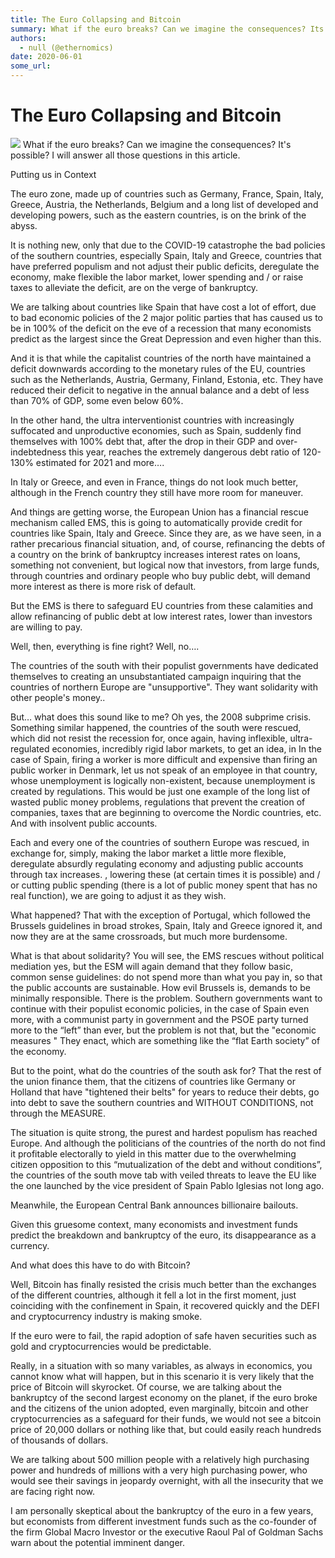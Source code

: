 ```yaml
---
title: The Euro Collapsing and Bitcoin
summary: What if the euro breaks? Can we imagine the consequences? Its possible? I will answer all those questions in this article. Putting us in Context The euro zone,
authors:
  - null (@ethernomics)
date: 2020-06-01
some_url: 
---
```


# The Euro Collapsing and Bitcoin


![](https://api.kauri.io:443/ipfs/QmYriFmSnes5qAgPbi8Qn4jwfbFG5B3twG3d271pJX4wXe)
What if the euro breaks? Can we imagine the consequences? It's possible? I will answer all those questions in this article.

Putting us in Context

The euro zone, made up of countries such as Germany, France, Spain, Italy, Greece, Austria, the Netherlands, Belgium and a long list of developed and developing powers, such as the eastern countries, is on the brink of the abyss.

It is nothing new, only that due to the COVID-19 catastrophe the bad policies of the southern countries, especially Spain, Italy and Greece, countries that have preferred populism and not adjust their public deficits, deregulate the economy, make flexible the labor market, lower spending and / or raise taxes to alleviate the deficit, are on the verge of bankruptcy.

We are talking about countries like Spain that have cost a lot of effort, due to bad economic policies of the 2 major politic parties that has caused us to be in 100% of the deficit on the eve of a recession that many economists predict as the largest since the Great Depression and even higher than this.

And it is that while the capitalist countries of the north have maintained a deficit downwards according to the monetary rules of the EU, countries such as the Netherlands, Austria, Germany, Finland, Estonia, etc. They have reduced their deficit to negative in the annual balance and a debt of less than 70% of GDP, some even below 60%.

In the other hand, the ultra interventionist countries with increasingly suffocated and unproductive economies, such as Spain, suddenly find themselves with 100% debt that, after the drop in their GDP and over-indebtedness this year, reaches the extremely dangerous debt ratio of 120-130% estimated for 2021 and more….

In Italy or Greece, and even in France, things do not look much better, although in the French country they still have more room for maneuver.

And things are getting worse, the European Union has a financial rescue mechanism called EMS, this is going to automatically provide credit for countries like Spain, Italy and Greece. Since they are, as we have seen, in a rather precarious financial situation, and, of course, refinancing the debts of a country on the brink of bankruptcy increases interest rates on loans, something not convenient, but logical now that investors, from large funds, through countries and ordinary people who buy public debt, will demand more interest as there is more risk of default.

But the EMS is there to safeguard EU countries from these calamities and allow refinancing of public debt at low interest rates, lower than investors are willing to pay.

Well, then, everything is fine right? Well, no….

The countries of the south with their populist governments have dedicated themselves to creating an unsubstantiated campaign inquiring that the countries of northern Europe are "unsupportive". They want solidarity with other people's money..

But… what does this sound like to me? Oh yes, the 2008 subprime crisis. Something similar happened, the countries of the south were rescued, which did not resist the recession for, once again, having inflexible, ultra-regulated economies, incredibly rigid labor markets, to get an idea, in In the case of Spain, firing a worker is more difficult and expensive than firing an public worker in Denmark, let us not speak of an employee in that country, whose unemployment is logically non-existent, because unemployment is created by regulations. This would be just one example of the long list of wasted public money problems, regulations that prevent the creation of companies, taxes that are beginning to overcome the Nordic countries, etc.
And with insolvent public accounts.

Each and every one of the countries of southern Europe was rescued, in exchange for, simply, making the labor market a little more flexible, deregulate absurdly regulating economy and adjusting public accounts through tax increases. , lowering these (at certain times it is possible) and / or cutting public spending (there is a lot of public money spent that has no real function), we are going to adjust it as they wish.

What happened? That with the exception of Portugal, which followed the Brussels guidelines in broad strokes, Spain, Italy and Greece ignored it, and now they are at the same crossroads, but much more burdensome.


What is that about solidarity? You will see, the EMS rescues without political mediation yes, but the ESM will again demand that they follow basic, common sense guidelines: do not spend more than what you pay in, so that the public accounts are sustainable. How evil Brussels is, demands to be minimally responsible. There is the problem. Southern governments want to continue with their populist economic policies, in the case of Spain even more, with a communist party in government and the PSOE party turned more to the “left” than ever, but the problem is not that, but the "economic measures " They enact, which are something like the “flat Earth society” of the economy.

But to the point, what do the countries of the south ask for? That the rest of the union finance them, that the citizens of countries like Germany or Holland that have "tightened their belts" for years to reduce their debts, go into debt to save the southern countries and WITHOUT CONDITIONS, not through the MEASURE.

The situation is quite strong, the purest and hardest populism has reached Europe. And although the politicians of the countries of the north do not find it profitable electorally to yield in this matter due to the overwhelming citizen opposition to this “mutualization of the debt and without conditions”, the countries of the south move tab with veiled threats to leave the EU like the one launched by the vice president of Spain Pablo Iglesias not long ago.


Meanwhile, the European Central Bank announces billionaire bailouts.

Given this gruesome context, many economists and investment funds predict the breakdown and bankruptcy of the euro, its disappearance as a currency.


And what does this have to do with Bitcoin?

Well, Bitcoin has finally resisted the crisis much better than the exchanges of the different countries, although it fell a lot in the first moment, just coinciding with the confinement in Spain, it recovered quickly and the DEFI and cryptocurrency industry is making smoke.

If the euro were to fail, the rapid adoption of safe haven securities such as gold and cryptocurrencies would be predictable.

Really, in a situation with so many variables, as always in economics, you cannot know what will happen, but in this scenario it is very likely that the price of Bitcoin will skyrocket. Of course, we are talking about the bankruptcy of the second largest economy on the planet, if the euro broke and the citizens of the union adopted, even marginally, bitcoin and other cryptocurrencies as a safeguard for their funds, we would not see a bitcoin price of 20,000 dollars or nothing like that, but could easily reach hundreds of thousands of dollars.

We are talking about 500 million people with a relatively high purchasing power and hundreds of millions with a very high purchasing power, who would see their savings in jeopardy overnight, with all the insecurity that we are facing right now.

I am personally skeptical about the bankruptcy of the euro in a few years, but economists from different investment funds such as the co-founder of the firm Global Macro Investor or the executive Raoul Pal of Goldman Sachs warn about the potential imminent danger.